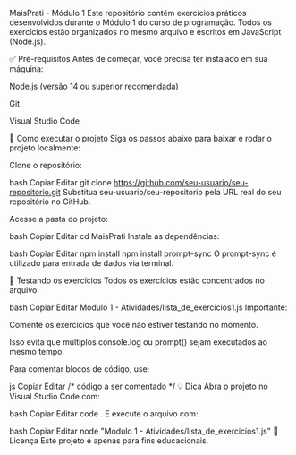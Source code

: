 MaisPrati - Módulo 1
Este repositório contém exercícios práticos desenvolvidos durante o Módulo 1 do curso de programação. Todos os exercícios estão organizados no mesmo arquivo e escritos em JavaScript (Node.js).

✅ Pré-requisitos
Antes de começar, você precisa ter instalado em sua máquina:

Node.js (versão 14 ou superior recomendada)

Git

Visual Studio Code

🚀 Como executar o projeto
Siga os passos abaixo para baixar e rodar o projeto localmente:

Clone o repositório:

bash
Copiar
Editar
git clone https://github.com/seu-usuario/seu-repositorio.git
Substitua seu-usuario/seu-repositorio pela URL real do seu repositório no GitHub.

Acesse a pasta do projeto:

bash
Copiar
Editar
cd MaisPrati
Instale as dependências:

bash
Copiar
Editar
npm install
npm install prompt-sync
O prompt-sync é utilizado para entrada de dados via terminal.

🧪 Testando os exercícios
Todos os exercícios estão concentrados no arquivo:

bash
Copiar
Editar
Modulo 1 - Atividades/lista_de_exercicios1.js
Importante:

Comente os exercícios que você não estiver testando no momento.

Isso evita que múltiplos console.log ou prompt() sejam executados ao mesmo tempo.

Para comentar blocos de código, use:

js
Copiar
Editar
/* código a ser comentado */
💡 Dica
Abra o projeto no Visual Studio Code com:

bash
Copiar
Editar
code .
E execute o arquivo com:

bash
Copiar
Editar
node "Modulo 1 - Atividades/lista_de_exercicios1.js"
📄 Licença
Este projeto é apenas para fins educacionais.
